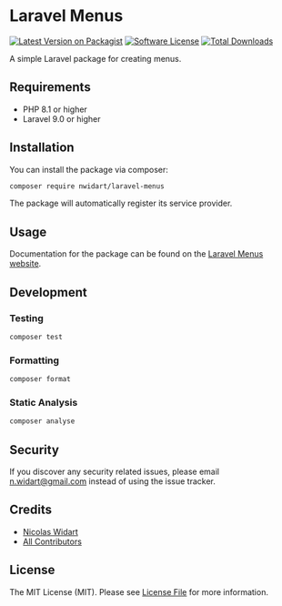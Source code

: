 # Laravel Menus

[![Latest Version on Packagist](https://img.shields.io/packagist/v/nwidart/laravel-menus.svg?style=flat-square)](https://packagist.org/packages/nwidart/laravel-menus)
[![Software License](https://img.shields.io/badge/license-MIT-brightgreen.svg?style=flat-square)](LICENSE.md)
[![Total Downloads](https://img.shields.io/packagist/dt/nwidart/laravel-menus.svg?style=flat-square)](https://packagist.org/packages/nwidart/laravel-menus)

A simple Laravel package for creating menus.

## Requirements

- PHP 8.1 or higher
- Laravel 9.0 or higher

## Installation

You can install the package via composer:

```bash
composer require nwidart/laravel-menus
```

The package will automatically register its service provider.

## Usage

Documentation for the package can be found on the [Laravel Menus website](https://nwidart.com/laravel-menus).

## Development

### Testing

```bash
composer test
```

### Formatting

```bash
composer format
```

### Static Analysis

```bash
composer analyse
```

## Security

If you discover any security related issues, please email n.widart@gmail.com instead of using the issue tracker.

## Credits

- [Nicolas Widart](https://github.com/nwidart)
- [All Contributors](../../contributors)

## License

The MIT License (MIT). Please see [License File](LICENSE.md) for more information.
